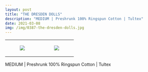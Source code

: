 ```yaml
---
layout: post
title: "THE DRESDEN DOLLS"
description: "MEDIUM | Preshrunk 100% Ringspun Cotton | Tultex"
date: 2021-03-08
img: /img/0387-the-dresden-dolls.jpg
---
```




<table style="width:100%;"><tr><td style="vertical-align:top;">
      <figure class="tmblr-full" data-orig-height="2048" data-orig-width="1365" data-orig-src="https://concertshirts.netlify.app/shirts/0387/0387-01.jpg"><img src="https://64.media.tumblr.com/a20d694edcbb1ccf9a2cce871d935dd2/ee49aebd87d74f65-e9/s540x810/03a7213a85920c71e15f5a4bb5fdcb4ecd197ce3.jpg" data-orig-height="2048" data-orig-width="1365" data-orig-src="https://concertshirts.netlify.app/shirts/0387/0387-01.jpg"/></figure></td>
    <td style="vertical-align:top;">
      <figure class="tmblr-full" data-orig-height="2048" data-orig-width="1365" data-orig-src="https://concertshirts.netlify.app/shirts/0387/0387-02.jpg"><img src="https://64.media.tumblr.com/ad22de7ac7348decc18355808717f78b/ee49aebd87d74f65-32/s540x810/acc63fc9865f458edb05f42eae4a09d85b2b5973.jpg" data-orig-height="2048" data-orig-width="1365" data-orig-src="https://concertshirts.netlify.app/shirts/0387/0387-02.jpg"/></figure></td>
  </tr></table><p>
  MEDIUM | Preshrunk 100% Ringspun Cotton | Tultex
</p>

